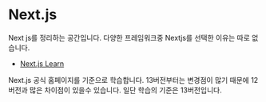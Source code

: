 # Next.js

Next js를 정리하는 공간입니다. 다양한 프레임워크중 Nextjs를 선택한 이유는 따로 없습니다.

- [Next.js Learn](https://nextjs.org/learn/foundations/about-nextjs)

Next.js 공식 홈페이지를 기준으로 학습합니다. 13버전부터는 변경점이 많기 때문에 12버전과 많은 차이점이 있을수 있습니다. 일단 학습의 기준은 13버전입니다.
